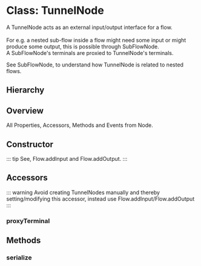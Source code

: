 # Class: TunnelNode

A TunnelNode acts as an external input/output interface for a <Ref to="./flow">flow</Ref>.<br/><br/>
For e.g. a nested sub-flow inside a flow might need some input or might produce some output, this is possible through <Ref to="./subflow-node">SubFlowNode</Ref>.<br/>
A SubFlowNode's <Ref to="./terminal">terminals</Ref> are proxied to TunnelNode's terminals.

See <Ref to="./subflow-node">SubFlowNode</Ref>, to understand how TunnelNode is related to nested flows.

## Hierarchy

<Hierarchy
  :extend="{name: 'Node', link: './node'}"
/>

## Overview

All Properties, Accessors, Methods and Events <Icon type="inherited" class="ml-0p5" /> from <Ref to="./node">Node</Ref>.

<Overview :data="data" />

## Constructor

::: tip
See, <Ref to="./flow#addinput">Flow.addInput</Ref> and <Ref to="./flow#addoutput">Flow.addOutput</Ref>.
:::

## Accessors

::: warning
Avoid creating TunnelNodes manually and thereby setting/modifying this accessor, instead use <Ref to="./flow#addinput">Flow.addInput</Ref>/<Ref to="./flow#addoutput">Flow.addOutput</Ref>
:::

### proxyTerminal

<Property type="accessor" name="proxyTerminal">
  <template v-slot:type>
    <em><Ref to="./terminal">Terminal</Ref></em>
  </template>
  <template v-slot:desc>
    Reference to the terminal of <Ref to="./subflow-node">SubFlowNode</Ref>.
  </template>
</Property>

## Methods

### serialize

<Method type="method-async">
  <template v-slot:signature>
    serialize(<strong>persist?: </strong><em><Ref to="../interfaces/data-persistence-provider">DataPersistenceProvider</Ref></em>):
    <em>Promise&lt;<Ref to="../interfaces/serialized-tunnel-node">SerializedTunnelNode</Ref>&gt;</em>
  </template>
  <template v-slot:params>
    <Param name="persist"><em><Ref to="../interfaces/data-persistence-provider">DataPersistenceProvider</Ref></em></Param>
  </template>
  <template v-slot:return><em>Promise&lt;<Ref to="../interfaces/serialized-tunnel-node">SerializedTunnelNode</Ref>&gt;</em></template>
</Method>

<script setup>
import data from '../../../../../reflections/api/classes/tunnel-node.json';
</script>
